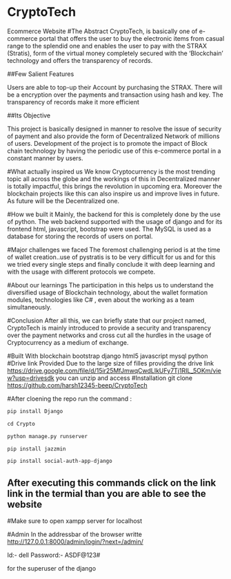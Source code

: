 # CryptoTech
Ecommerce Website
#The Abstract
CryptoTech, is basically one of e-commerce portal that offers the user to buy the electronic items from casual range to the splendid one and enables the user to pay with the STRAX (Stratis), form of the virtual money completely secured with the ‘Blockchain’ technology and offers the transparency of records.

##Few Salient Features

Users are able to top-up their Account by purchasing the STRAX. There will be a encryption over the payments and transaction using hash and key. The transparency of records make it more efficient

##Its Objective

This project is basically designed in manner to resolve the issue of security of payment and also provide the form of Decentralized Network of millions of users. Development of the project is to promote the impact of Block chain technology by having the periodic use of this e-commerce portal in a constant manner by users.

#What actually inspired us
We know Cryptocurrency is the most trending topic all across the globe and the workings of this in Decentralized manner is totally impactful, this brings the revolution in upcoming era. Moreover the blockchain projects like this can also inspire us and improve lives in future. As future will be the Decentralized one.

#How we built it
Mainly, the backend for this is completely done by the use of python. The web backend supported with the usage of django and for its frontend html, javascript, bootstrap were used. The MySQL is used as a database for storing the records of users on portal.

#Major challenges we faced
The foremost challenging period is at the time of wallet creation..use of pystratis is to be very difficult for us and for this we tried every single steps and finally conclude it with deep learning and with the usage with different protocols we compete.

#About our learnings
The participation in this helps us to understand the diversified usage of Blockchain technology, about the wallet formation modules, technologies like C# , even about the working as a team simultaneously.

#Conclusion
After all this, we can briefly state that our project named, CryptoTech is mainly introduced to provide a security and transparency over the payment networks and cross cut all the hurdles in the usage of Cryptocurrency as a medium of exchange.

#Built With
blockchain
bootstrap
django
html5
javascript
mysql
python
#Drive link Provided
Due to the large size of filles providing the drive link https://drive.google.com/file/d/15ir25MfJmwqCwdLIkUFy7Tj1RIL_5OKm/view?usp=drivesdk you can unzip and access
#Installation 
git clone https://github.com/harsh12345-beep/CryptoTech

#After cloening the repo run the command :
```bash
pip install Django
```
```python
cd Crypto

python manage.py runserver
```

```bash
pip install jazzmin
```
```bash
pip install social-auth-app-django
```
## After executing this commands click on the link link in the termial than you are able to see the website

#Make sure to open xampp server for localhost

#Admin
In the addressbar of the browser writte  http://127.0.0.1:8000/admin/login/?next=/admin/

Id:- dell
Password:- ASDF@123#

for the superuser of the django


